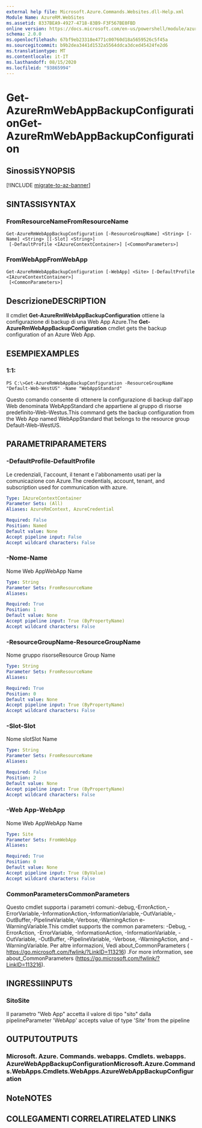 ```yaml
---
external help file: Microsoft.Azure.Commands.Websites.dll-Help.xml
Module Name: AzureRM.WebSites
ms.assetid: 8337BEA9-4927-4718-83B9-F3F567BE0FBD
online version: https://docs.microsoft.com/en-us/powershell/module/azurerm.websites/get-azurermwebappbackupconfiguration
schema: 2.0.0
ms.openlocfilehash: 67bf9eb23318e4771c00760d18a5659526c5f45a
ms.sourcegitcommit: b9b2dea3441d1532a5564ddca3dced45424fe2d6
ms.translationtype: MT
ms.contentlocale: it-IT
ms.lasthandoff: 08/15/2020
ms.locfileid: "93865994"
---
```

# <span data-ttu-id="e832c-101">Get-AzureRmWebAppBackupConfiguration</span><span class="sxs-lookup"><span data-stu-id="e832c-101">Get-AzureRmWebAppBackupConfiguration</span></span>

## <span data-ttu-id="e832c-102">Sinossi</span><span class="sxs-lookup"><span data-stu-id="e832c-102">SYNOPSIS</span></span>

[!INCLUDE [migrate-to-az-banner](../../includes/migrate-to-az-banner.md)]

## <span data-ttu-id="e832c-103">SINTASSI</span><span class="sxs-lookup"><span data-stu-id="e832c-103">SYNTAX</span></span>

### <span data-ttu-id="e832c-104">FromResourceName</span><span class="sxs-lookup"><span data-stu-id="e832c-104">FromResourceName</span></span>
```
Get-AzureRmWebAppBackupConfiguration [-ResourceGroupName] <String> [-Name] <String> [[-Slot] <String>]
 [-DefaultProfile <IAzureContextContainer>] [<CommonParameters>]
```

### <span data-ttu-id="e832c-105">FromWebApp</span><span class="sxs-lookup"><span data-stu-id="e832c-105">FromWebApp</span></span>
```
Get-AzureRmWebAppBackupConfiguration [-WebApp] <Site> [-DefaultProfile <IAzureContextContainer>]
 [<CommonParameters>]
```

## <span data-ttu-id="e832c-106">Descrizione</span><span class="sxs-lookup"><span data-stu-id="e832c-106">DESCRIPTION</span></span>
<span data-ttu-id="e832c-107">Il cmdlet **Get-AzureRmWebAppBackupConfiguration** ottiene la configurazione di backup di una Web App Azure.</span><span class="sxs-lookup"><span data-stu-id="e832c-107">The **Get-AzureRmWebAppBackupConfiguration** cmdlet gets the backup configuration of an Azure Web App.</span></span>

## <span data-ttu-id="e832c-108">ESEMPI</span><span class="sxs-lookup"><span data-stu-id="e832c-108">EXAMPLES</span></span>

### <span data-ttu-id="e832c-109">1:</span><span class="sxs-lookup"><span data-stu-id="e832c-109">1:</span></span>
```
PS C:\>Get-AzureRmWebAppBackupConfiguration -ResourceGroupName "Default-Web-WestUS" -Name "WebAppStandard"
```

<span data-ttu-id="e832c-110">Questo comando consente di ottenere la configurazione di backup dall'app Web denominata WebAppStandard che appartiene al gruppo di risorse predefinito-Web-Westus.</span><span class="sxs-lookup"><span data-stu-id="e832c-110">This command gets the backup configuration from the Web App named WebAppStandard that belongs to the resource group Default-Web-WestUS.</span></span>

## <span data-ttu-id="e832c-111">PARAMETRI</span><span class="sxs-lookup"><span data-stu-id="e832c-111">PARAMETERS</span></span>

### <span data-ttu-id="e832c-112">-DefaultProfile</span><span class="sxs-lookup"><span data-stu-id="e832c-112">-DefaultProfile</span></span>
<span data-ttu-id="e832c-113">Le credenziali, l'account, il tenant e l'abbonamento usati per la comunicazione con Azure.</span><span class="sxs-lookup"><span data-stu-id="e832c-113">The credentials, account, tenant, and subscription used for communication with azure.</span></span>

```yaml
Type: IAzureContextContainer
Parameter Sets: (All)
Aliases: AzureRmContext, AzureCredential

Required: False
Position: Named
Default value: None
Accept pipeline input: False
Accept wildcard characters: False
```

### <span data-ttu-id="e832c-114">-Nome</span><span class="sxs-lookup"><span data-stu-id="e832c-114">-Name</span></span>
<span data-ttu-id="e832c-115">Nome Web App</span><span class="sxs-lookup"><span data-stu-id="e832c-115">WebApp Name</span></span>

```yaml
Type: String
Parameter Sets: FromResourceName
Aliases: 

Required: True
Position: 1
Default value: None
Accept pipeline input: True (ByPropertyName)
Accept wildcard characters: False
```

### <span data-ttu-id="e832c-116">-ResourceGroupName</span><span class="sxs-lookup"><span data-stu-id="e832c-116">-ResourceGroupName</span></span>
<span data-ttu-id="e832c-117">Nome gruppo risorse</span><span class="sxs-lookup"><span data-stu-id="e832c-117">Resource Group Name</span></span>

```yaml
Type: String
Parameter Sets: FromResourceName
Aliases: 

Required: True
Position: 0
Default value: None
Accept pipeline input: True (ByPropertyName)
Accept wildcard characters: False
```

### <span data-ttu-id="e832c-118">-Slot</span><span class="sxs-lookup"><span data-stu-id="e832c-118">-Slot</span></span>
<span data-ttu-id="e832c-119">Nome slot</span><span class="sxs-lookup"><span data-stu-id="e832c-119">Slot Name</span></span>

```yaml
Type: String
Parameter Sets: FromResourceName
Aliases: 

Required: False
Position: 2
Default value: None
Accept pipeline input: True (ByPropertyName)
Accept wildcard characters: False
```

### <span data-ttu-id="e832c-120">-Web App</span><span class="sxs-lookup"><span data-stu-id="e832c-120">-WebApp</span></span>
<span data-ttu-id="e832c-121">Nome Web App</span><span class="sxs-lookup"><span data-stu-id="e832c-121">WebApp Name</span></span>

```yaml
Type: Site
Parameter Sets: FromWebApp
Aliases: 

Required: True
Position: 0
Default value: None
Accept pipeline input: True (ByValue)
Accept wildcard characters: False
```

### <span data-ttu-id="e832c-122">CommonParameters</span><span class="sxs-lookup"><span data-stu-id="e832c-122">CommonParameters</span></span>
<span data-ttu-id="e832c-123">Questo cmdlet supporta i parametri comuni:-debug,-ErrorAction,-ErrorVariable,-InformationAction,-InformationVariable,-OutVariable,-OutBuffer,-PipelineVariable,-Verbose,-WarningAction e-WarningVariable.</span><span class="sxs-lookup"><span data-stu-id="e832c-123">This cmdlet supports the common parameters: -Debug, -ErrorAction, -ErrorVariable, -InformationAction, -InformationVariable, -OutVariable, -OutBuffer, -PipelineVariable, -Verbose, -WarningAction, and -WarningVariable.</span></span> <span data-ttu-id="e832c-124">Per altre informazioni, Vedi about_CommonParameters ( https://go.microsoft.com/fwlink/?LinkID=113216) .</span><span class="sxs-lookup"><span data-stu-id="e832c-124">For more information, see about_CommonParameters (https://go.microsoft.com/fwlink/?LinkID=113216).</span></span>

## <span data-ttu-id="e832c-125">INGRESSI</span><span class="sxs-lookup"><span data-stu-id="e832c-125">INPUTS</span></span>

### <span data-ttu-id="e832c-126">Sito</span><span class="sxs-lookup"><span data-stu-id="e832c-126">Site</span></span>
<span data-ttu-id="e832c-127">Il parametro "Web App" accetta il valore di tipo "sito" dalla pipeline</span><span class="sxs-lookup"><span data-stu-id="e832c-127">Parameter 'WebApp' accepts value of type 'Site' from the pipeline</span></span>

## <span data-ttu-id="e832c-128">OUTPUT</span><span class="sxs-lookup"><span data-stu-id="e832c-128">OUTPUTS</span></span>

### <span data-ttu-id="e832c-129">Microsoft. Azure. Commands. webapps. Cmdlets. webapps. AzureWebAppBackupConfiguration</span><span class="sxs-lookup"><span data-stu-id="e832c-129">Microsoft.Azure.Commands.WebApps.Cmdlets.WebApps.AzureWebAppBackupConfiguration</span></span>

## <span data-ttu-id="e832c-130">Note</span><span class="sxs-lookup"><span data-stu-id="e832c-130">NOTES</span></span>

## <span data-ttu-id="e832c-131">COLLEGAMENTI CORRELATI</span><span class="sxs-lookup"><span data-stu-id="e832c-131">RELATED LINKS</span></span>

